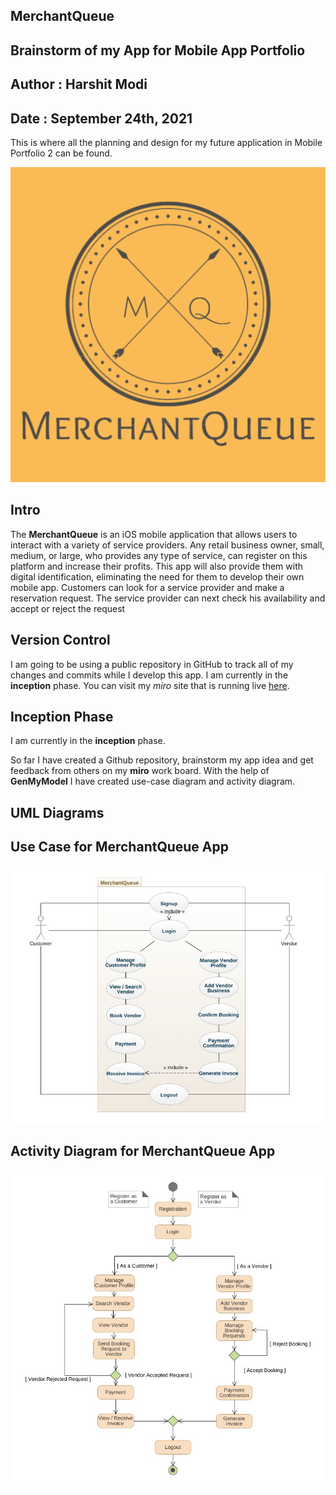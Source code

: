 ## MerchantQueue

## Brainstorm of my App for Mobile App Portfolio

## Author : Harshit Modi

## Date : September 24th, 2021

This is where all the planning and design for my future application in Mobile Portfolio 2 can be found.

![Brainstorming](./images/brainstorm.png)

## Intro

The **MerchantQueue** is an iOS mobile application that allows users to interact with a variety of service providers. Any retail business owner, small, medium, or large, who provides any type of service, can register on this platform and increase their profits. This app will also provide them with digital identification, eliminating the need for them to develop their own mobile app. Customers can look for a service provider and make a reservation request. The service provider can next check his availability and accept or reject the request

## Version Control

I am going to be using a public repository in GitHub to track all of my changes and commits while I develop this app. I am currently in the **inception** phase. You can visit my _miro_ site that is running live [here](https://miro.com/app/board/o9J_lwDvtnc=/).

## Inception Phase

I am currently in the **inception** phase.

So far I have created a Github repository, brainstorm my app idea and get feedback from others on my **miro** work board. With the help of **GenMyModel** I have created use-case diagram and activity diagram.

## UML Diagrams

## Use Case for MerchantQueue App

![Use Case for MerchantQueue](./images/usecaseDiagram.jpeg)

## Activity Diagram for MerchantQueue App

![Activity Diagram for MerchantQueue](./images/activityDiagram.jpeg)
